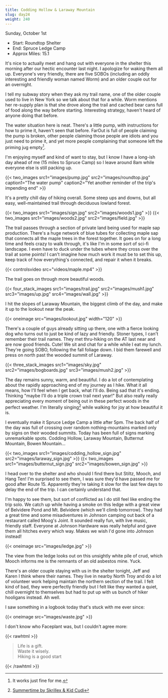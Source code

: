 ```yaml
---
title: Codding Hollow & Laraway Mountain
slug: day24
weight: 240
---
```


Sunday, October 1st

- Start: Roundtop Shelter
- End: Spruce Ledge Camp
- Approx Miles: 15.1

It's nice to actually meet and hang out with everyone in the shelter this morning after our hectic encounter last night. I apologize for waking them all up. Everyone's very friendly, there are five SOBOs (including an oddly interesting and friendly woman named Worm) and an older couple out for an overnight.

I tell my subway story when they ask my trail name, one of the older couple used to live in New York so we talk about that for a while. Worm mentions her re-supply plan is that she drove along the trail and cached bear cans full of food along the way before starting. Interesting strategy, haven't heard of anyone doing that before.

The water situation here is neat. There's a little pump, with instructions for how to prime it, haven't seen that before. FarOut is full of people claiming the pump is broken, other people claiming those people are idiots and you just need to prime it, and yet more people complaining that someone left the priming jug empty[^1].

I'm enjoying myself and kind of want to stay, but I know I have a long-ish day ahead of me (15 miles to Spruce Camp) so I leave around 8am while everyone else is still packing up.

{{< two_images src1="images/pump.jpg" src2="images/roundtop.jpg" caption1="The water pump" caption2="Yet another reminder of the trip's impending end" >}}

It's a pretty chill day of hiking overall. Some steep ups and downs, but all easy, well-maintained trail through deciduous lowland forest.

{{< two_images src1="images/sign.jpg" src2="images/woods1.jpg" >}}
{{< two_images src1="images/woods2.jpg" src2="images/field.jpg" >}}

The trail passes through a section of private land being used for maple sap production. There's a huge network of blue tubes for collecting maple sap that connects all the maple trees in the forest together. It goes on for a long time and feels crazy to walk through, it's like I'm in some sort of sci-fi landscape. I even have to duck under the tubes where they cross over the trail at some points! I can't imagine how much work it must be to set this up, keep track of how everything's connected, and repair it when it breaks.

{{< controlsvideo src="videos/maple.mp4" >}}

The trail goes on through more beautiful woods.

{{< four_stack_images src1="images/trail.jpg" src2="images/mush1.jpg" src3="images/up.jpg" src4="images/wall.jpg" >}}

I hit the slopes of Laraway Mountain, the biggest climb of the day, and make it up to the lookout near the peak.

{{< oneimage src="images/lookout.jpg" width="120" >}}

There's a couple of guys already sitting up there, one with a fierce looking dog who turns out to just be kind of lazy and friendly. Stoner types, I can't remember their trail names. They met thru-hiking on the AT last near and are now good friends. Cute! We sit and chat for a while while I eat my lunch. They're going SOBO, following the fall foliage down. I bid them farewell and press on north past the wooded summit of Laraway.

{{< three_stack_images src1="images/sky.jpg" src2="images/bogboards.jpg" src3="images/mush2.jpg" >}}

The day remains sunny, warm, and beautiful. I do a lot of contemplating about the rapidly approaching end of my journey as I hike. What it all means, how I'll feel when I get back, what I'll do. Being sad that it's ending. Thinking "maybe I'll do a triple crown trail next year!" But also really really appreciating every moment of being out in these perfect woods in the perfect weather. I'm literally singing[^2] while walking for joy at how beautiful it is.

I eventually make it Spruce Ledge Camp a little after 5pm. The back half of the day was full of crossing over random nothing-mountains marked only by signs on their wooded summits. Today has been full of signs marking unremarkable spots. Codding Hollow, Laraway Mountain, Butternut Mountain, Bowen Mountain...

{{< two_images src1="images/codding_hollow_sign.jpg" src2="images/laraway_sign.jpg" >}}
{{< two_images src1="images/butternut_sign.jpg" src2="images/bowen_sign.jpg" >}}

I head over to the shelter and who should I find there but Stiltz, Mooch, and Hang Ten! I'm surprised to see them, I was sure they'd have passed me for good after Route 15. Apparently they're taking it slow for the last few days to delay the end of the trip. I can certainly understand that.

I'm happy to see them, but sort of conflicted as I do still feel like ending the trip solo. We catch up while having a smoke on this ledge with a great view of Belvidere Pond and Mt. Belvidere (which we'll climb tomorrow). They had a great time and some misadventures in Johnson camping out back of a restaurant called Moog's Joint. It sounded really fun, with live music, friendly staff. Everyone at Johnson Hardware was really helpful and gave them all hitches every which way. Makes we wish I'd gone into Johnson instead!

{{< oneimage src="images/ledge.jpg" >}}

The view from the ledge looks out on this unsightly white pile of crud, which Mooch informs me is the remnants of an old asbestos mine. Yuck.

There's an older couple staying with us in the shelter tonight, Jeff and Karen I think where their names. They live in nearby North Troy and do a lot of volunteer work helping maintain the northern section of the trail. I felt kind of bad, they were perfectly friendly but I felt like they wanted a quiet, chill overnight to themselves but had to put up with us bunch of hiker hooligans instead. Ah well.

I saw something in a logbook today that's stuck with me ever since:

{{< oneimage src="images/waste.jpg" >}}

I don't know who Faceplant was, but I couldn't agree more:

{{< rawhtml >}}
<blockquote>
<p>
Life is a gift.<br/>
Waste it wisely.<br/>
Hiking is a good start<br/>
</p>
</blockquote>
{{< /rawhtml >}}


[^1]: It works just fine for me.
[^2]: [Summertime by Skrillex & Kid Cudi](https://www.youtube.com/watch?v=swDMu59Pbfc)
